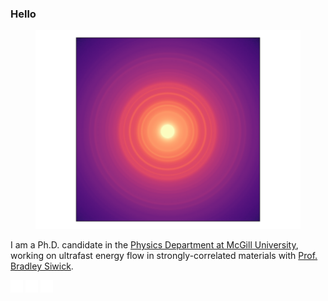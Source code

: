 ### Hello

<figure>
<img src="https://raw.githubusercontent.com/LaurentRDC/LaurentRDC/master/images/symmetrized_vo2.svg" title="This is an ultrafast electron diffraction pattern of vanadium dioxide, symmetrized using scikit-ued."/>
</figure>

I am a Ph.D. candidate in the [Physics Department at McGill University](http://www.physics.mcgill.ca/), working on ultrafast energy flow in strongly-correlated materials with [Prof. Bradley Siwick](http://www.physics.mcgill.ca/siwicklab/).

[<img src="https://raw.githubusercontent.com/LaurentRDC/LaurentRDC/master/images/website.png"/>](http://www.physics.mcgill.ca/~decotret/) [<img src="https://raw.githubusercontent.com/LaurentRDC/LaurentRDC/master/images/linkedin.png"/>](https://www.linkedin.com/in/laurent-p-ren%C3%A9-de-cotret-296b38152/) [<img src="https://raw.githubusercontent.com/LaurentRDC/LaurentRDC/master/images/mail.png"/>](mailto:laurent.decotret@outlook.com)

